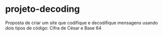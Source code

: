 # projeto-decoding
Proposta de criar um site que codifique e decodifique mensagens usando dois tipos de código: Cifra de César e Base 64
